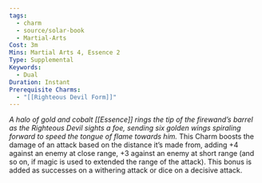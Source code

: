 ```yaml
---
tags:
  - charm
  - source/solar-book
  - Martial-Arts
Cost: 3m
Mins: Martial Arts 4, Essence 2
Type: Supplemental
Keywords:
  - Dual
Duration: Instant
Prerequisite Charms:
  - "[[Righteous Devil Form]]"
---
```

*A halo of gold and cobalt [[Essence]] rings the tip of the firewand’s barrel as the Righteous Devil sights a foe, sending six golden wings spiraling forward to speed the tongue of flame towards him.*
This Charm boosts the damage of an attack based on the distance it’s made from, adding +4 against an enemy at close range, +3 against an enemy at short range (and so on, if magic is used to extended the range of the attack). This bonus is added as successes on a withering attack or dice on a decisive attack.